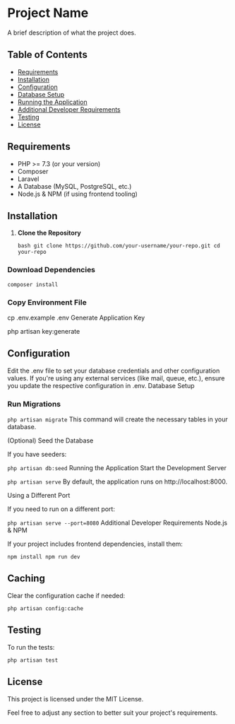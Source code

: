 # Project Name

A brief description of what the project does.

## Table of Contents

- [Requirements](#requirements)
- [Installation](#installation)
- [Configuration](#configuration)
- [Database Setup](#database-setup)
- [Running the Application](#running-the-application)
- [Additional Developer Requirements](#additional-developer-requirements)
- [Testing](#testing)
- [License](#license)

## Requirements

- PHP >= 7.3 (or your version)
- Composer
- Laravel
- A Database (MySQL, PostgreSQL, etc.)
- Node.js & NPM (if using frontend tooling)

## Installation

1. **Clone the Repository**

   `bash
   git clone https://github.com/your-username/your-repo.git
   cd your-repo`
### Download Dependencies

`composer install`

### Copy Environment File

cp .env.example .env
Generate Application Key

php artisan key:generate

## Configuration
Edit the .env file to set your database credentials and other configuration values.
If you're using any external services (like mail, queue, etc.), ensure you update the respective configuration in .env.
Database Setup
### Run Migrations

`php artisan migrate`
This command will create the necessary tables in your database.

(Optional) Seed the Database

If you have seeders:

`php artisan db:seed`
Running the Application
Start the Development Server

`php artisan serve`
By default, the application runs on http://localhost:8000.

Using a Different Port

If you need to run on a different port:

`php artisan serve --port=8080`
Additional Developer Requirements
Node.js & NPM

If your project includes frontend dependencies, install them:

`npm install
npm run dev`

## Caching

Clear the configuration cache if needed:

`php artisan config:cache`

## Testing

To run the tests:

`php artisan test`

## License
This project is licensed under the MIT License.

Feel free to adjust any section to better suit your project's requirements.